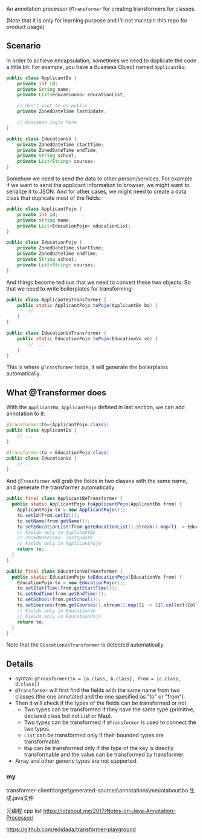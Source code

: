 An annotation processor `@Transformer` for creating transformers for classes.

(Note that it is only for learning purpose and I'll not maintain this repo for product usage)

## Scenario
In order to achieve encapsulation, sometimes we need to duplicate the code a
little bit. For example, you have a Business Object named `ApplicantBo`:

```java
public class ApplicantBo {
    private int id;
    private String name;
    private List<EducationVo> educationList;

    // don't want to go public
    private ZonedDateTime lastUpdate;

    // business logic here
}

public class EducationVo {
    private ZonedDateTime startTime;
    private ZonedDateTime endTime;
    private String school;
    private List<String> courses;
}
```

Somehow we need to send the data to other person/services. For example if we
want to send tha applicant information to browser, we might want to serialize
it to JSON. And for other cases, we might need to create a data class that
duplicate most of the fields:

```java
public class ApplicantPojo {
    private int id;
    private String name;
    private List<EducationPojo> educationList;
}

public class EducationPojo {
    private ZonedDateTime startTime;
    private ZonedDateTime endTime;
    private String school;
    private List<String> courses;
}
```

And things become tedious that we need to convert these two objects. So that
we need to write boilerplates for transforming:

```java
public class ApplicantBoTransformer {
    public static ApplicantPojo toPojo(ApplicantBo bo) {
        // ...
    }
}

public class EducationVoTransformer {
    public static EducationPojo toPojo(EducationVo vo) {
        // ...
    }
}
```

This is where `@Transformer` helps, it will generate the boilerplates
automatically.

## What @Transformer does
With the `ApplicantBo`, `ApplicantPojo` defined in last section, we can add
annotation to it:

```java
@Transformer(to={ApplicantPojo.class})
public class ApplicantBo {
    // ...
}

@Transformer(to = EducationPojo.class)
public class EducationVo {
    // ...
}
```

And `@Transformer` will grab the fields in two classes with the same name, and
generate the transformer automatically:

```java
public final class ApplicantBoTransformer {
  public static ApplicantPojo toApplicantPojo(ApplicantBo from) {
    ApplicantPojo to = new ApplicantPojo();;
    to.setId(from.getId());
    to.setName(from.getName());
    to.setEducationList(from.getEducationList().stream().map(l1 -> EducationVoTransformer.toEducationPojo(l1)).collect(Collectors.toList()));
    // Fields only in ApplicantBo
    // ZonedDateTime: lastUpdate
    // Fields only in ApplicantPojo
    return to;
  }
}

public final class EducationVoTransformer {
  public static EducationPojo toEducationPojo(EducationVo from) {
    EducationPojo to = new EducationPojo();;
    to.setStartTime(from.getStartTime());
    to.setEndTime(from.getEndTime());
    to.setSchool(from.getSchool());
    to.setCourses(from.getCourses().stream().map(l1 -> l1).collect(Collectors.toList()));
    // Fields only in EducationVo
    // Fields only in EducationPojo
    return to;
  }
}
```

Note that the `EducationVoTransformer` is detected automatically.

## Details
- syntax: `@Transformer(to = {a.class, b.class}, from = {c.class, d.class})`
- `@Transformer` will first find the fields with the same name from two
    classes (the one annotated and the one specified as "to" or "from").
- Then it will check if the types of the fields can be transformed or not
    - Two types can be transformed if they have the same type (primitive,
        declared class but not List or Map).
    - Two types can be transformed if `@Transformer` is used to connect the
        two types.
    - `List` can be transformed only if their bounded types are transformable.
    - `Map` can be transformed only if the type of the key is directly
        transformable and the value can be transformed by transformer.
- Array and other generic types are not supported.



### my

transformer-client\target\generated-sources\annotations\me\lotabout\bo
生成.java文件

元编程 cpp list
https://lotabout.me/2017/Notes-on-Java-Annotation-Processor/

https://github.com/edidada/transformer-playground
